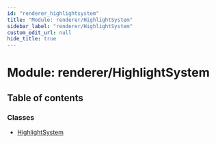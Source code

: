 ```yaml
---
id: "renderer_highlightsystem"
title: "Module: renderer/HighlightSystem"
sidebar_label: "renderer/HighlightSystem"
custom_edit_url: null
hide_title: true
---
```


# Module: renderer/HighlightSystem

## Table of contents

### Classes

- [HighlightSystem](../classes/renderer_highlightsystem.highlightsystem.md)
